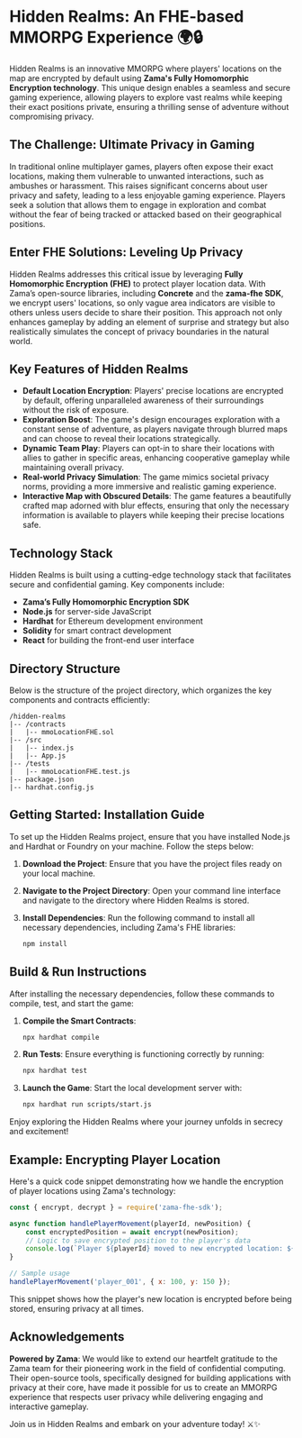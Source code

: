 
# Hidden Realms: An FHE-based MMORPG Experience 🌍🔒

Hidden Realms is an innovative MMORPG where players' locations on the map are encrypted by default using **Zama's Fully Homomorphic Encryption technology**. This unique design enables a seamless and secure gaming experience, allowing players to explore vast realms while keeping their exact positions private, ensuring a thrilling sense of adventure without compromising privacy.

## The Challenge: Ultimate Privacy in Gaming

In traditional online multiplayer games, players often expose their exact locations, making them vulnerable to unwanted interactions, such as ambushes or harassment. This raises significant concerns about user privacy and safety, leading to a less enjoyable gaming experience. Players seek a solution that allows them to engage in exploration and combat without the fear of being tracked or attacked based on their geographical positions. 

## Enter FHE Solutions: Leveling Up Privacy 

Hidden Realms addresses this critical issue by leveraging **Fully Homomorphic Encryption (FHE)** to protect player location data. With Zama’s open-source libraries, including **Concrete** and the **zama-fhe SDK**, we encrypt users' locations, so only vague area indicators are visible to others unless users decide to share their position. This approach not only enhances gameplay by adding an element of surprise and strategy but also realistically simulates the concept of privacy boundaries in the natural world.

## Key Features of Hidden Realms

- **Default Location Encryption**: Players' precise locations are encrypted by default, offering unparalleled awareness of their surroundings without the risk of exposure.
- **Exploration Boost**: The game's design encourages exploration with a constant sense of adventure, as players navigate through blurred maps and can choose to reveal their locations strategically.
- **Dynamic Team Play**: Players can opt-in to share their locations with allies to gather in specific areas, enhancing cooperative gameplay while maintaining overall privacy.
- **Real-world Privacy Simulation**: The game mimics societal privacy norms, providing a more immersive and realistic gaming experience.
- **Interactive Map with Obscured Details**: The game features a beautifully crafted map adorned with blur effects, ensuring that only the necessary information is available to players while keeping their precise locations safe.

## Technology Stack

Hidden Realms is built using a cutting-edge technology stack that facilitates secure and confidential gaming. Key components include:
- **Zama’s Fully Homomorphic Encryption SDK** 
- **Node.js** for server-side JavaScript
- **Hardhat** for Ethereum development environment
- **Solidity** for smart contract development
- **React** for building the front-end user interface

## Directory Structure

Below is the structure of the project directory, which organizes the key components and contracts efficiently:

```
/hidden-realms
|-- /contracts
|   |-- mmoLocationFHE.sol
|-- /src
|   |-- index.js
|   |-- App.js
|-- /tests
|   |-- mmoLocationFHE.test.js
|-- package.json
|-- hardhat.config.js
```

## Getting Started: Installation Guide

To set up the Hidden Realms project, ensure that you have installed Node.js and Hardhat or Foundry on your machine. Follow the steps below:

1. **Download the Project**: Ensure that you have the project files ready on your local machine.
   
2. **Navigate to the Project Directory**: Open your command line interface and navigate to the directory where Hidden Realms is stored.

3. **Install Dependencies**: Run the following command to install all necessary dependencies, including Zama's FHE libraries:
   ```bash
   npm install
   ```

## Build & Run Instructions

After installing the necessary dependencies, follow these commands to compile, test, and start the game:

1. **Compile the Smart Contracts**:
   ```bash
   npx hardhat compile
   ```

2. **Run Tests**: Ensure everything is functioning correctly by running:
   ```bash
   npx hardhat test
   ```

3. **Launch the Game**: Start the local development server with:
   ```bash
   npx hardhat run scripts/start.js
   ```

Enjoy exploring the Hidden Realms where your journey unfolds in secrecy and excitement! 

## Example: Encrypting Player Location

Here's a quick code snippet demonstrating how we handle the encryption of player locations using Zama's technology:

```javascript
const { encrypt, decrypt } = require('zama-fhe-sdk');

async function handlePlayerMovement(playerId, newPosition) {
    const encryptedPosition = await encrypt(newPosition);
    // Logic to save encrypted position to the player's data
    console.log(`Player ${playerId} moved to new encrypted location: ${encryptedPosition}`);
}

// Sample usage
handlePlayerMovement('player_001', { x: 100, y: 150 });
```

This snippet shows how the player's new location is encrypted before being stored, ensuring privacy at all times.

## Acknowledgements

**Powered by Zama**: We would like to extend our heartfelt gratitude to the Zama team for their pioneering work in the field of confidential computing. Their open-source tools, specifically designed for building applications with privacy at their core, have made it possible for us to create an MMORPG experience that respects user privacy while delivering engaging and interactive gameplay.

Join us in Hidden Realms and embark on your adventure today! ⚔️✨
```
